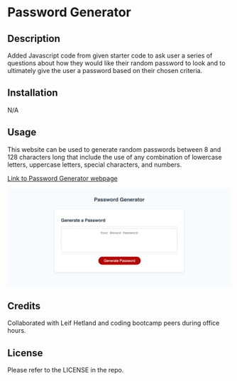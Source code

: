 # Password Generator

## Description

Added Javascript code from given starter code to ask user a series of questions about how they would like their random password to look and to ultimately give the user a password based on their chosen criteria. 

## Installation

N/A

## Usage

This website can be used to generate random passwords between 8 and 128 characters long that include the use of any combination of lowercase letters, uppercase letters, special characters, and numbers. 

[Link to Password Generator webpage](https://crcarmen23.github.io/carmen-mockup-portfolio/)

![screenshot](assets/screenshot.png)


## Credits

Collaborated with Leif Hetland and coding bootcamp peers during office hours.

## License

Please refer to the LICENSE in the repo.